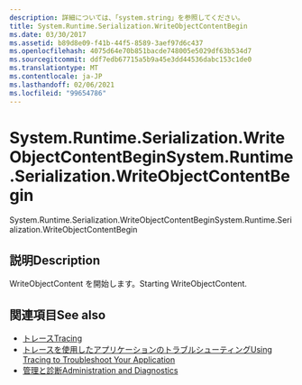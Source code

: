 ```yaml
---
description: 詳細については、「system.string」を参照してください。
title: System.Runtime.Serialization.WriteObjectContentBegin
ms.date: 03/30/2017
ms.assetid: b89d8e09-f41b-44f5-8589-3aef97d6c437
ms.openlocfilehash: 4075d64e70b851bacde748005e5029df63b534d7
ms.sourcegitcommit: ddf7edb67715a5b9a45e3dd44536dabc153c1de0
ms.translationtype: MT
ms.contentlocale: ja-JP
ms.lasthandoff: 02/06/2021
ms.locfileid: "99654786"
---
```

# <a name="systemruntimeserializationwriteobjectcontentbegin"></a><span data-ttu-id="dd411-103">System.Runtime.Serialization.WriteObjectContentBegin</span><span class="sxs-lookup"><span data-stu-id="dd411-103">System.Runtime.Serialization.WriteObjectContentBegin</span></span>

<span data-ttu-id="dd411-104">System.Runtime.Serialization.WriteObjectContentBegin</span><span class="sxs-lookup"><span data-stu-id="dd411-104">System.Runtime.Serialization.WriteObjectContentBegin</span></span>  
  
## <a name="description"></a><span data-ttu-id="dd411-105">説明</span><span class="sxs-lookup"><span data-stu-id="dd411-105">Description</span></span>  

 <span data-ttu-id="dd411-106">WriteObjectContent を開始します。</span><span class="sxs-lookup"><span data-stu-id="dd411-106">Starting WriteObjectContent.</span></span>  
  
## <a name="see-also"></a><span data-ttu-id="dd411-107">関連項目</span><span class="sxs-lookup"><span data-stu-id="dd411-107">See also</span></span>

- [<span data-ttu-id="dd411-108">トレース</span><span class="sxs-lookup"><span data-stu-id="dd411-108">Tracing</span></span>](index.md)
- [<span data-ttu-id="dd411-109">トレースを使用したアプリケーションのトラブルシューティング</span><span class="sxs-lookup"><span data-stu-id="dd411-109">Using Tracing to Troubleshoot Your Application</span></span>](using-tracing-to-troubleshoot-your-application.md)
- [<span data-ttu-id="dd411-110">管理と診断</span><span class="sxs-lookup"><span data-stu-id="dd411-110">Administration and Diagnostics</span></span>](../index.md)
